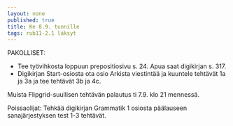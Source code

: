 ```yaml
---
layout: none
published: true
title: Ke 8.9. tunnille
tags: rub11-2.1 läksyt
---
```

PAKOLLISET:

- Tee työvihkosta loppuun prepositiosivu s. 24. Apua saat digikirjan s. 317.
- Digikirjan Start-osiosta ota osio Arkista viestintää ja kuuntele tehtävät 1a ja 3a ja tee tehtävät 3b ja 4c.

Muista Flipgrid-suullisen tehtävän palautus ti 7.9. klo 21 mennessä.

Poissaolijat:
Tehkää digikirjan Grammatik 1 osiosta päälauseen sanajärjestyksen test 1-3 tehtävät.


